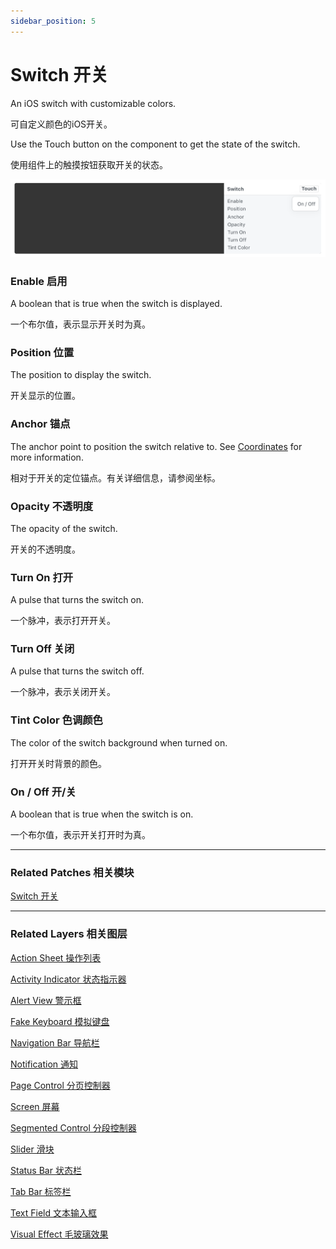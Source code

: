 ```yaml
---
sidebar_position: 5
---
```


# Switch 开关

An iOS switch with customizable colors.

可自定义颜色的iOS开关。

Use the Touch button on the component to get the state of the switch.

使用组件上的触摸按钮获取开关的状态。

![Image](./../../../static/img/docs/iOS/switch.png)

### Enable 启用

A boolean that is true when the switch is displayed.

一个布尔值，表示显示开关时为真。

### Position 位置

The position to display the switch.

开关显示的位置。

### Anchor 锚点

The anchor point to position the switch relative to. See [Coordinates](./../Concepts/Coordinates.md) for more information.

相对于开关的定位锚点。有关详细信息，请参阅坐标。

### Opacity 不透明度

The opacity of the switch.

开关的不透明度。

### Turn On 打开

A pulse that turns the switch on.

一个脉冲，表示打开开关。

### Turn Off 关闭

A pulse that turns the switch off.

一个脉冲，表示关闭开关。

### Tint Color 色调颜色

The color of the switch background when turned on.

打开开关时背景的颜色。

### On / Off 开/关

A boolean that is true when the switch is on.

一个布尔值，表示开关打开时为真。

------

### Related Patches 相关模块

[Switch 开关](./../Utility/Switch.md)

------

### Related Layers 相关图层

[Action Sheet 操作列表](./Action%20Sheet.md)

[Activity Indicator 状态指示器](./Activity%20Indicator.md)

[Alert View 警示框](./Alert%20View.md)

[Fake Keyboard 模拟键盘](./Fake%20Keyboard.md)

[Navigation Bar 导航栏](./Navigation%20Bar.md)

[Notification 通知](./Notification.md)

[Page Control 分页控制器](./Page%20Control.md)

[Screen 屏幕](./Screen.md)

[Segmented Control 分段控制器](./Segmented%20Control.md)

[Slider 滑块](./Slider.md)

[Status Bar 状态栏](./Status%20bar.md)

[Tab Bar 标签栏](./Tab%20Bar.md)

[Text Field 文本输入框](./Text%20Field.md)

[Visual Effect 毛玻璃效果](./Visual%20Effect.md)
